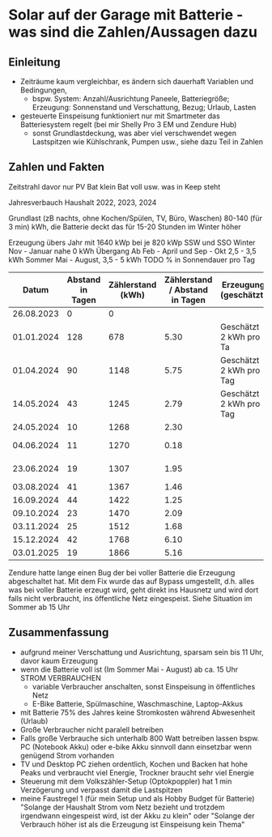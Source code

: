 # Solar auf der Garage mit Batterie - was sind die Zahlen/Aussagen dazu

## Einleitung

- Zeiträume kaum vergleichbar, es ändern sich dauerhaft Variablen und Bedingungen, 
    - bspw. System: Anzahl/Ausrichtung Paneele, Batteriegröße; Erzeugung: Sonnenstand und Verschattung, Bezug; Urlaub, Lasten
- gesteuerte Einspeisung funktioniert nur mit Smartmeter das Batteriesystem regelt (bei mir Shelly Pro 3 EM und Zendure Hub)
    - sonst Grundlastdeckung, was aber viel verschwendet wegen Lastspitzen wie Kühlschrank, Pumpen usw., siehe dazu Teil in Zahlen 

## Zahlen und Fakten

Zeitstrahl
davor
nur PV
Bat klein
Bat voll usw. was in Keep steht

Jahresverbauch Haushalt 2022, 2023, 2024



Grundlast (zB nachts, ohne Kochen/Spülen, TV, Büro, Waschen)
80-140 (für 3 min) kWh, die Batterie deckt das für 15-20 Stunden
im Winter höher

Erzeugung übers Jahr mit 1640 kWp bei je 820 kWp SSW und SSO
Winter Nov - Januar nahe 0 kWh
Übergang Ab Feb - April und Sep - Okt 2,5 - 3,5 kWh 
Sommer Mai - August, 3,5 - 5 kWh
TODO % in Sonnendauer pro Tag

| Datum        | Abstand in Tagen | Zählerstand (kWh) | Zählerstand / Abstand in Tagen | Erzeugung (geschätzt) | Eigenverbrauch | Einspeisung | Autarkie | Beschreibung |
|--------------|------------------|-------------------|-------------------------------|-----------------------|----------------|-------------|----------|--------------|
| 26.08.2023   | 0                | 0                 |                               |                       |                |             |          |              |
| 01.01.2024   | 128              | 678               | 5.30                          | Geschätzt 2 kWh pro Ta |                |             |          |              |
| 01.04.2024   | 90               | 1148              | 5.75                          | Geschätzt 2 kWh pro Tag |                |             |          |              |
| 14.05.2024   | 43               | 1245              | 2.79                          | Geschätzt 2 kWh pro Tag |                | 90-120 W    |          | Ab hier 2 kWh Batterie, fixe Einspeisung |
| 24.05.2024   | 10               | 1268              | 2.30                          |                       |                |             |          |              |
| 04.06.2024   | 11               | 1270              | 0.18                          |                       |                | Nahe 0 W    |          | Shelley Pro 3 EM eingebaut |
| 23.06.2024   | 19               | 1307              | 1.95                          |                       |                |             |          | Ab hier 4 kWh Batterie |
| 03.08.2024   | 41               | 1367              | 1.46                          |                       |                |             |          |              |
| 16.09.2024   | 44               | 1422              | 1.25                          |                       |                |             |          |              |
| 09.10.2024   | 23               | 1470              | 2.09                          |                       |                |             |          |              |
| 03.11.2024   | 25               | 1512              | 1.68                          |                       |                |             |          |              |
| 15.12.2024   | 42               | 1768              | 6.10                          |                       |                |             |          |              |
| 03.01.2025   | 19               | 1866              | 5.16                          |                       |                |             |          |              |



Zendure hatte lange einen Bug der bei voller Batterie die Erzeugung abgeschaltet hat. Mit dem Fix wurde das auf Bypass umgestellt, d.h. alles was bei voller Batterie erzeugt wird, geht direkt ins Hausnetz und wird dort falls nicht verbraucht, ins öffentliche Netz eingespeist. Siehe Situation im Sommer ab 15 Uhr

## Zusammenfassung
- aufgrund meiner Verschattung und Ausrichtung, sparsam sein bis 11 Uhr, davor kaum Erzeugung
- wenn die Batterie voll ist (Im Sommer Mai - August) ab ca. 15 Uhr STROM VERBRAUCHEN
    - variable Verbraucher anschalten, sonst Einspeisung in öffentliches Netz
    - E-Bike Batterie, Spülmaschine, Waschmaschine, Laptop-Akkus
- mit Batterie 75% des Jahres keine Stromkosten während Abwesenheit (Urlaub)
- Große Verbraucher nicht paralell betreiben
- Falls große Verbrauche sich unterhalb 800 Watt betreiben lassen bspw. PC (Notebook Akku) oder e-bike Akku sinnvoll dann einsetzbar wenn genügend Strom vorhanden 
- TV und Desktop PC ziehen ordentlich, Kochen und Backen hat hohe Peaks und verbraucht viel Energie, Trockner braucht sehr viel Energie
- Steuerung mit dem Volkszähler-Setup (Optokpoppler) hat 1 min Verzögerung und verpasst damit die Lastspitzen
- meine Faustregel 1 (für mein Setup und als Hobby Budget für Batterie) "Solange der Haushalt Strom vom Netz bezieht und trotzdem irgendwann eingespeist wird, ist der Akku zu klein" oder "Solange der Verbrauch höher ist als die Erzeugung ist Einspeisung kein Thema"
